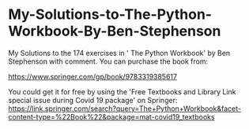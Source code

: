 # My-Solutions-to-The-Python-Workbook-By-Ben-Stephenson

My Solutions to the 174 exercises in ' The Python Workbook' by Ben Stephenson with comment.
You can purchase the book from:

https://www.springer.com/gp/book/9783319385617

You could get it for free by using the 'Free Textbooks and Library Link special issue during Covid 19 package' on Springer:
https://link.springer.com/search?query=The+Python+Workbook&facet-content-type=%22Book%22&package=mat-covid19_textbooks

